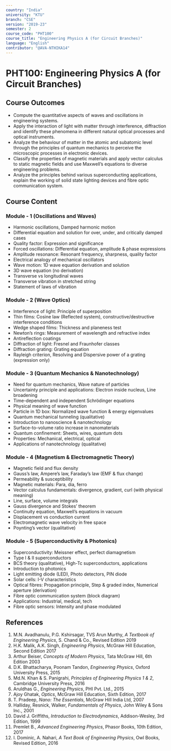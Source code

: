 ```yaml
---
country: "India"
university: "KTU"
branch: "CSE"
version: "2019-23"
semester: 2
course_code: "PHT100"
course_title: "Engineering Physics A (for Circuit Branches)"
language: "English"
contributor: "@AVA-NTHIKA14"
---
```


# PHT100: Engineering Physics A (for Circuit Branches)

## Course Outcomes

* Compute the quantitative aspects of waves and oscillations in engineering systems.  
* Apply the interaction of light with matter through interference, diffraction and identify these phenomena in different natural optical processes and optical instruments.  
* Analyze the behaviour of matter in the atomic and subatomic level through the principles of quantum mechanics to perceive the microscopic processes in electronic devices.  
* Classify the properties of magnetic materials and apply vector calculus to static magnetic fields and use Maxwell’s equations to diverse engineering problems.  
* Analyze the principles behind various superconducting applications, explain the working of solid state lighting devices and fibre optic communication system.  

## Course Content

### Module - 1 (Oscillations and Waves)

* Harmonic oscillations, Damped harmonic motion  
* Differential equation and solution for over, under, and critically damped cases  
* Quality factor: Expression and significance  
* Forced oscillations: Differential equation, amplitude & phase expressions  
* Amplitude resonance: Resonant frequency, sharpness, quality factor  
* Electrical analogy of mechanical oscillators  
* Wave motion: 1D wave equation derivation and solution  
* 3D wave equation (no derivation)  
* Transverse vs longitudinal waves  
* Transverse vibration in stretched string  
* Statement of laws of vibration  

### Module - 2 (Wave Optics)

* Interference of light: Principle of superposition  
* Thin films: Cosine law (Reflected system), constructive/destructive interference conditions  
* Wedge shaped films: Thickness and planeness test  
* Newton’s rings: Measurement of wavelength and refractive index  
* Antireflection coatings  
* Diffraction of light: Fresnel and Fraunhofer classes  
* Diffraction grating: Grating equation  
* Rayleigh criterion, Resolving and Dispersive power of a grating (expression only)  

### Module - 3 (Quantum Mechanics & Nanotechnology)

* Need for quantum mechanics, Wave nature of particles  
* Uncertainty principle and applications: Electron inside nucleus, Line broadening  
* Time-dependent and independent Schrödinger equations  
* Physical meaning of wave function  
* Particle in 1D box: Normalized wave function & energy eigenvalues  
* Quantum mechanical tunneling (qualitative)  
* Introduction to nanoscience & nanotechnology  
* Surface-to-volume ratio increase in nanomaterials  
* Quantum confinement: Sheets, wires, quantum dots  
* Properties: Mechanical, electrical, optical  
* Applications of nanotechnology (qualitative)  

### Module - 4 (Magnetism & Electromagnetic Theory)

* Magnetic field and flux density  
* Gauss’s law, Ampere’s law, Faraday’s law (EMF & flux change)  
* Permeability & susceptibility  
* Magnetic materials: Para, dia, ferro  
* Vector calculus fundamentals: divergence, gradient, curl (with physical meaning)  
* Line, surface, volume integrals  
* Gauss divergence and Stokes’ theorem  
* Continuity equation, Maxwell’s equations in vacuum  
* Displacement vs conduction current  
* Electromagnetic wave velocity in free space  
* Poynting’s vector (qualitative)  

### Module - 5 (Superconductivity & Photonics)

* Superconductivity: Meissner effect, perfect diamagnetism  
* Type I & II superconductors  
* BCS theory (qualitative), High-Tc superconductors, applications  
* Introduction to photonics  
* Light emitting diode (LED), Photo detectors, PIN diode  
* Solar cells: I-V characteristics  
* Optical fibres: Propagation principle, Step & graded index, Numerical aperture (derivation)  
* Fibre optic communication system (block diagram)  
* Applications: Industrial, medical, tech  
* Fibre optic sensors: Intensity and phase modulated  

## References

1. M.N. Avadhanulu, P.G. Kshirsagar, TVS Arun Murthy, *A Textbook of Engineering Physics*, S. Chand & Co., Revised Edition 2019  
2. H.K. Malik, A.K. Singh, *Engineering Physics*, McGraw Hill Education, Second Edition 2017  
3. Arthur Beiser, *Concepts of Modern Physics*, Tata McGraw Hill, 6th Edition 2003  
4. D.K. Bhattacharya, Poonam Tandon, *Engineering Physics*, Oxford University Press, 2015  
5. Md.N. Khan & S. Panigrahi, *Principles of Engineering Physics 1 & 2*, Cambridge University Press, 2016  
6. Aruldhas G., *Engineering Physics*, PHI Pvt. Ltd., 2015  
7. Ajoy Ghatak, *Optics*, McGraw Hill Education, Sixth Edition, 2017  
8. T. Pradeep, *Nano: The Essentials*, McGraw Hill India Ltd, 2007  
9. Halliday, Resnick, Walker, *Fundamentals of Physics*, John Wiley & Sons Inc., 2001  
10. David J. Griffiths, *Introduction to Electrodynamics*, Addison-Wesley, 3rd Edition, 1999  
11. Premlet B., *Advanced Engineering Physics*, Phasor Books, 10th Edition, 2017  
12. I. Dominic, A. Nahari, *A Text Book of Engineering Physics*, Owl Books, Revised Edition, 2016  


